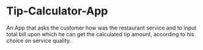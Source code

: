 # Tip-Calculator-App
An App that asks the customer how was the restaurant service and to input total bill upon which he can get the calculated tip amount,  according to his choice on service quality. 
